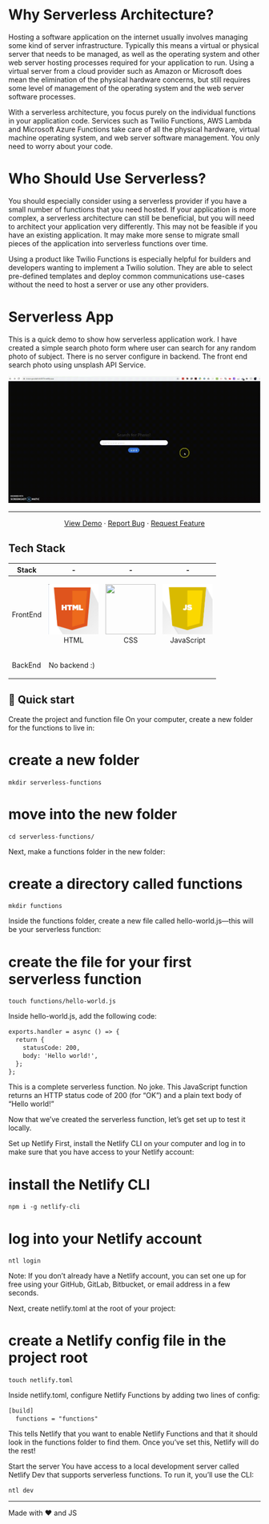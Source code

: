 
# Why Serverless Architecture?

Hosting a software application on the internet usually involves managing some kind of server infrastructure. Typically this means a virtual or physical server that needs to be managed, as well as the operating system and other web server hosting processes required for your application to run. Using a virtual server from a cloud provider such as Amazon or Microsoft does mean the elimination of the physical hardware concerns, but still requires some level of management of the operating system and the web server software processes.

With a serverless architecture, you focus purely on the individual functions in your application code. Services such as Twilio Functions, AWS Lambda and Microsoft Azure Functions take care of all the physical hardware, virtual machine operating system, and web server software management. You only need to worry about your code.

# Who Should Use Serverless?

You should especially consider using a serverless provider if you have a small number of functions that you need hosted. If your application is more complex, a serverless architecture can still be beneficial, but you will need to architect your application very differently. This may not be feasible if you have an existing application. It may make more sense to migrate small pieces of the application into serverless functions over time.

Using a product like Twilio Functions is especially helpful for builders and developers wanting to implement a Twilio solution. They are able to select pre-defined templates and deploy common communications use-cases without the need to host a server or use any other providers.

# Serverless App

This is a quick demo to show how serverless application work.
I have created a simple search photo form where user can search for any random photo of subject.
There is no server configure in backend. The front end search photo using unsplash API Service.

<p align="center">
  <a href="https://brave-goodall-db8079.netlify.app/">
    <img src="./media/serverless.gif" alt="Serverless Logo">
  </a>
</p>

---
 <p align="center">
    <a href="https://brave-goodall-db8079.netlify.app/">View Demo</a>
    ·
    <a href="https://github.com/riteshprk/serverless-functions/issues">Report Bug</a>
    ·
    <a href="https://github.com/riteshprk/serverless-functions/issues">Request Feature</a>
  </p>


## Tech Stack

| Stack    | -                                                                                                  | -                                                                                                 | -                                                                                                 | 
| -------- | -------------------------------------------------------------------------------------------------- | ------------------------------------------------------------------------------------------------- | ------------------------------------------------------------------------------------------------- | 
| FrontEnd | <p align="center"><img src="./media/html.png" width="100" height="100"> <br />HTML</p> | <p align="center"><img src="./media/bulma.png" width="100" height="100"> <br />CSS</p>  |  <p align="center"><img src="./media/js.png" width="100" height="100"> <br />JavaScript</p>  | 
| BackEnd  | <p>No backend :)</p>   | 


## :rocket: Quick start
Create the project and function file
On your computer, create a new folder for the functions to live in:

# create a new folder
```
mkdir serverless-functions
```

# move into the new folder
```
cd serverless-functions/
```
Next, make a functions folder in the new folder:

# create a directory called functions
```
mkdir functions
```
Inside the functions folder, create a new file called hello-world.js—this will be your serverless function:

# create the file for your first serverless function
```
touch functions/hello-world.js
```
Inside hello-world.js, add the following code:
```
exports.handler = async () => {
  return {
    statusCode: 200,
    body: 'Hello world!',
  };
};
```

This is a complete serverless function. No joke. This JavaScript function returns an HTTP status code of 200 (for “OK”) and a plain text body of “Hello world!”

Now that we’ve created the serverless function, let’s get set up to test it locally.

Set up Netlify
First, install the Netlify CLI on your computer and log in to make sure that you have access to your Netlify account:

# install the Netlify CLI 
```
npm i -g netlify-cli 
```

# log into your Netlify account 
```
ntl login
```
Note: If you don’t already have a Netlify account, you can set one up for free using your GitHub, GitLab, Bitbucket, or email address in a few seconds.

Next, create netlify.toml at the root of your project:

# create a Netlify config file in the project root 
```
touch netlify.toml
```
Inside netlify.toml, configure Netlify Functions by adding two lines of config:
```
[build]
  functions = "functions"
```
This tells Netlify that you want to enable Netlify Functions and that it should look in the functions folder to find them. Once you’ve set this, Netlify will do the rest!

Start the server
You have access to a local development server called Netlify Dev that supports serverless functions. To run it, you’ll use the CLI:
```
ntl dev
```


---

Made with ❤️ and JS